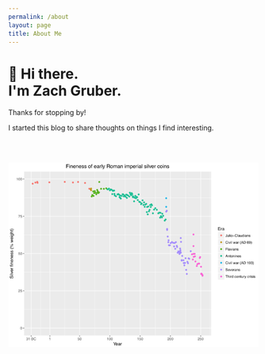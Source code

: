 ```yaml
---
permalink: /about
layout: page
title: About Me
---
```


# **👋 Hi there.**<br/>**I'm Zach Gruber.**

Thanks for stopping by!

I started this blog to share thoughts on things I find interesting.

<br><br>

![Rome.png](/assets/images/Rome.png)


